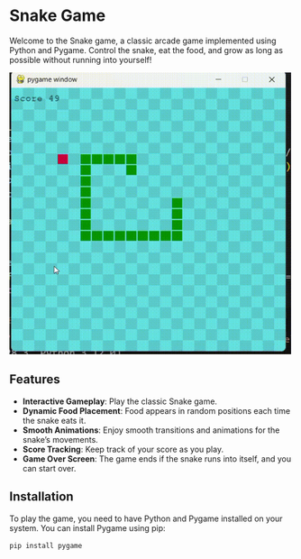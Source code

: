 # Snake Game
Welcome to the Snake game, a classic arcade game implemented using Python and Pygame. Control the snake, eat the food, and grow as long as possible without running into yourself!

<img src="game.gif" width="500" height="500">

## Features

- **Interactive Gameplay**: Play the classic Snake game.
- **Dynamic Food Placement**: Food appears in random positions each time the snake eats it.
- **Smooth Animations**: Enjoy smooth transitions and animations for the snake’s movements.
- **Score Tracking**: Keep track of your score as you play.
- **Game Over Screen**: The game ends if the snake runs into itself, and you can start over.

## Installation

To play the game, you need to have Python and Pygame installed on your system. You can install Pygame using pip:

```sh
pip install pygame

